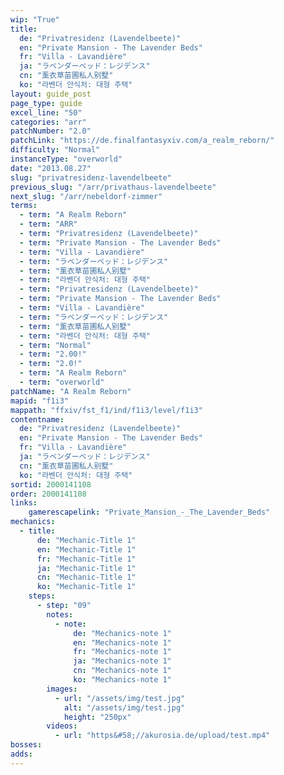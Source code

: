 ```yaml
---
wip: "True"
title:
  de: "Privatresidenz (Lavendelbeete)"
  en: "Private Mansion - The Lavender Beds"
  fr: "Villa - Lavandière"
  ja: "ラベンダーベッド：レジデンス"
  cn: "薰衣草苗圃私人别墅"
  ko: "라벤더 안식처: 대형 주택"
layout: guide_post
page_type: guide
excel_line: "50"
categories: "arr"
patchNumber: "2.0"
patchLink: "https://de.finalfantasyxiv.com/a_realm_reborn/"
difficulty: "Normal"
instanceType: "overworld"
date: "2013.08.27"
slug: "privatresidenz-lavendelbeete"
previous_slug: "/arr/privathaus-lavendelbeete"
next_slug: "/arr/nebeldorf-zimmer"
terms:
  - term: "A Realm Reborn"
  - term: "ARR"
  - term: "Privatresidenz (Lavendelbeete)"
  - term: "Private Mansion - The Lavender Beds"
  - term: "Villa - Lavandière"
  - term: "ラベンダーベッド：レジデンス"
  - term: "薰衣草苗圃私人别墅"
  - term: "라벤더 안식처: 대형 주택"
  - term: "Privatresidenz (Lavendelbeete)"
  - term: "Private Mansion - The Lavender Beds"
  - term: "Villa - Lavandière"
  - term: "ラベンダーベッド：レジデンス"
  - term: "薰衣草苗圃私人别墅"
  - term: "라벤더 안식처: 대형 주택"
  - term: "Normal"
  - term: "2.00!"
  - term: "2.0!"
  - term: "A Realm Reborn"
  - term: "overworld"
patchName: "A Realm Reborn"
mapid: "f1i3"
mappath: "ffxiv/fst_f1/ind/f1i3/level/f1i3"
contentname:
  de: "Privatresidenz (Lavendelbeete)"
  en: "Private Mansion - The Lavender Beds"
  fr: "Villa - Lavandière"
  ja: "ラベンダーベッド：レジデンス"
  cn: "薰衣草苗圃私人别墅"
  ko: "라벤더 안식처: 대형 주택"
sortid: 2000141108
order: 2000141108
links:
    gamerescapelink: "Private_Mansion_-_The_Lavender_Beds"
mechanics:
  - title:
      de: "Mechanic-Title 1"
      en: "Mechanic-Title 1"
      fr: "Mechanic-Title 1"
      ja: "Mechanic-Title 1"
      cn: "Mechanic-Title 1"
      ko: "Mechanic-Title 1"
    steps:
      - step: "09"
        notes:
          - note:
              de: "Mechanics-note 1"
              en: "Mechanics-note 1"
              fr: "Mechanics-note 1"
              ja: "Mechanics-note 1"
              cn: "Mechanics-note 1"
              ko: "Mechanics-note 1"
        images:
          - url: "/assets/img/test.jpg"
            alt: "/assets/img/test.jpg"
            height: "250px"
        videos:
          - url: "https&#58;//akurosia.de/upload/test.mp4"
bosses:
adds:
---
```

